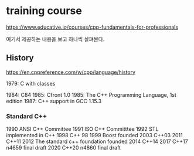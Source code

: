 # training course

https://www.educative.io/courses/cpp-fundamentals-for-professionals

여기서 제공하는 내용을 보고 하나씩 살펴본다. 

## History 

https://en.cppreference.com/w/cpp/language/history

1979: C with classes 

1984: C84 
1985: Cfront 1.0
1985: The C++ Programming Language, 1st edition 
1987: C++ support in GCC 1.15.3 


### Standard C++

1990 ANSI C++ Committee
1991 ISO C++ Committtee
1992 STL implemented in C++
1998 C++ 98 
1999 Boost founded 
2003 C++03
2011 C++11
2012 The standard c++ foundation founded
2014 C++14
2017 C++17 n4659 final draft 
2020 C++20 n4860 final draft



